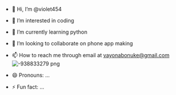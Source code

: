 - 👋 Hi, I’m @violet454
- 👀 I’m interested in coding
- 🌱 I’m currently learning python
- 💞️ I’m looking to collaborate on phone app making
- 📫 How to reach me through email at vayonabonuke@gmail.com![-938833279 png](https://github.com/user-attachments/assets/e361a226-e1d8-4764-8852-a52cdb9392b4)

- 😄 Pronouns: ...
- ⚡ Fun fact: ...

<!---
violet454/violet454 is a ✨ special ✨ repository because its `README.md` (this file) appears on your GitHub profile.
You can click the Preview link to take a look at your changes.
--->
